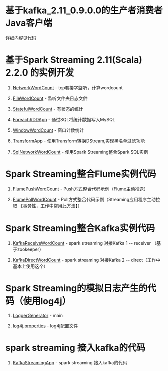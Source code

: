 # 基于kafka_2.11_0.9.0.0的生产者消费者 Java客户端

详细内容见[代码](https://github.com/wangjiqing/sparktrain/tree/master/src/main/java/com/sakura/spark/kafka)

# 基于Spark Streaming 2.11(Scala) 2.2.0 的实例开发

1. [NetworkWordCount](https://github.com/wangjiqing/sparktrain/blob/master/src/main/scala/com/sakura/spark/app/NetworkWordCount.scala) - tcp套接字监听，计算wordcount

2. [FileWordCount](https://github.com/wangjiqing/sparktrain/blob/master/src/main/scala/com/sakura/spark/app/FileWordCount.scala) - 监听文件夹日志文件
    
3. [StatefulWordCount](https://github.com/wangjiqing/sparktrain/blob/master/src/main/scala/com/sakura/spark/app/StatefulWordCount.scala) - 有状态的统计
    
4. [ForeachRDDApp](https://github.com/wangjiqing/sparktrain/blob/master/src/main/scala/com/sakura/spark/app/ForeachRDDApp.scala) - 通过SQL将统计数据写入MySQL
    
5. [WindowWordCount](https://github.com/wangjiqing/sparktrain/blob/master/src/main/scala/com/sakura/spark/app/WindowWordCount.scala) - 窗口计数统计
    
6. [TransformApp](https://github.com/wangjiqing/sparktrain/blob/master/src/main/scala/com/sakura/spark/app/TransformApp.scala) - 使用Transform转换DStream,实现黑名单过滤功能
    
7. [SqlNetworkWordCount](https://github.com/wangjiqing/sparktrain/blob/master/src/main/scala/com/sakura/spark/app/SqlNetworkWordCount.scala) - 使用Spark Streaming整合Spark SQL实例
    
# Spark Streaming整合Flume实例代码

1. [FlumePushWordCount](https://github.com/wangjiqing/sparktrain/blob/master/src/main/scala/com/sakura/spark/flume/FlumePushWordCount.scala) - Push方式整合代码示例（Flume主动推送）
    
2. [FlumePollWordCount](https://github.com/wangjiqing/sparktrain/blob/master/src/main/scala/com/sakura/spark/flume/FlumePollWordCount.scala) - Poll方式整合代码示例（Streaming应用程序主动拉取 【事务性，工作中常用此方法】）
    
# Spark Streaming整合Kafka实例代码

1. [KafkaReceiveWordCount](https://github.com/wangjiqing/sparktrain/blob/master/src/main/scala/com/sakura/spark/kafka/KafkaReceiverWordCount.scala) - spark streaming 对接Kafka 1 -- receiver （基于zookeeper）
    
2. [KafkaDirectWordCount](https://github.com/wangjiqing/sparktrain/blob/master/src/main/scala/com/sakura/spark/kafka/KafkaDirectWordCount.scala) - spark streaming 对接Kafka 2 -- direct（工作中基本上使用这个）

# Spark Streaming的模拟日志产生的代码（使用log4j）

1. [LoggerGenerator](https://github.com/wangjiqing/sparktrain/blob/master/src/test/java/LoggerGenerator.java) - main

2. [log4j.properties](https://github.com/wangjiqing/sparktrain/blob/master/src/test/resources/log4j.properties) - log4j配置文件

# spark streaming 接入kafka的代码

1. [KafkaStreamingApp](https://github.com/wangjiqing/sparktrain/blob/master/src/main/scala/com/sakura.spark/streamingkafka/KafkaStreamingApp.scala) - spark streaming 接入kafka的代码